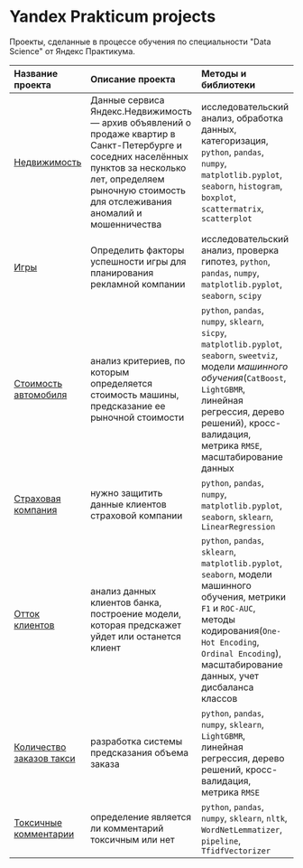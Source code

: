 # Yandex Prakticum projects

Проекты, сделанные в процессе обучения по специальности "Data Science" от Яндекс Практикума.
 
| Название проекта | Описание проекта | Методы и библиотеки
| :--------------- | :--------------- | :----------
|[Недвижимость](https://github.com/shift-13/yandex_prakticum_projects/tree/main/apartments_for_sale) | Данные сервиса Яндекс.Недвижимость — архив объявлений о продаже квартир в Санкт-Петербурге и соседних населённых пунктов за несколько лет, определяем рыночную стоимость для отслеживания аномалий и мошенничества |исследовательский анализ, обработка данных, категоризация, `python`, `pandas`, `numpy`, `matplotlib.pyplot`, `seaborn`, `histogram`, `boxplot`, `scattermatrix`, `scatterplot`
|[Игры](https://github.com/shift-13/yandex_prakticum_projects/tree/main/games) | Определить факторы успешности игры для планирования рекламной компании |исследовательский анализ, проверка гипотез, `python`, `pandas`, `numpy`, `matplotlib.pyplot`, `seaborn`, `scipy`
|[Стоимость автомобиля](https://github.com/shift-13/yandex_prakticum_projects/tree/main/autos) | анализ критериев, по которым определяется стоимость машины, предсказание ее рыночной стоимости  | `python`, `pandas`, `numpy`, `sklearn`, `sicpy`, `matplotlib.pyplot`, `seaborn`, `sweetviz`, модели *машинного обучения*(`CatBoost`, `LightGBMR`, линейная регрессия, дерево решений), кросс-валидация, метрика `RMSE`, масштабирование данных
|[Страховая компания](https://github.com/shift-13/yandex_prakticum_projects/tree/main/insurance_company)| нужно защитить данные клиентов страховой компании | `python`, `pandas`, `numpy`, `matplotlib.pyplot`, `seaborn`, `sklearn`, `LinearRegression`
|[Отток клиентов](https://github.com/shift-13/yandex_prakticum_projects/tree/main/loss_of_customers)|анализ данных клиентов банка, построение модели, которая предскажет уйдет или останется клиент |`python`, `pandas`, `sklearn`, `matplotlib.pyplot`, `seaborn`, модели машинного обучения, метрики `F1` и `ROC-AUC`, методы кодирования(`One-Hot Encoding`, `Ordinal Encoding`), масштабирование данных, учет дисбаланса классов
|[Количество заказов такси](https://github.com/shift-13/yandex_prakticum_projects/tree/main/taxi) | разработка системы предсказания объема заказа | `python`, `pandas`, `numpy`, `sklearn`, `LightGBMR`, линейная регрессия, дерево решений, кросс-валидация, метрика `RMSE`
|[Токсичные комментарии](https://github.com/shift-13/yandex_prakticum_projects/tree/main/toxic_comment)| определение является ли комментарий токсичным или нет | `python`, `pandas`, `numpy`, `sklearn`, `nltk`, `WordNetLemmatizer`, `pipeline`, `TfidfVectorizer`
